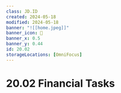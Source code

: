 ```yaml
---
class: JD.ID
created: 2024-05-18
modified: 2024-05-18
banner: "![[home.jpeg]]"
banner_icon: 📇
banner_x: 0.5
banner_y: 0.44
id: 20.02
storageLocations: [OmniFocus]
---
```


# 20.02 Financial Tasks